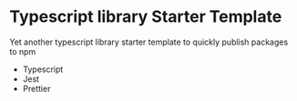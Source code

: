 # Typescript library Starter Template

Yet another typescript library starter template to quickly publish packages to npm

- Typescript
- Jest
- Prettier
